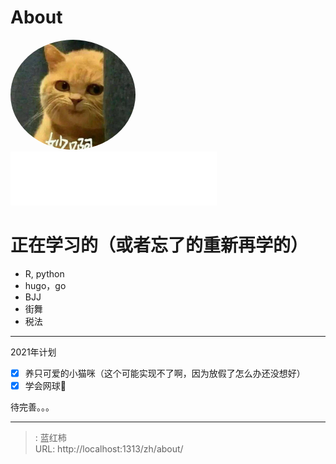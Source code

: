 # About

<img src="/author.jpg" alt="博客蓝红柿的头像" class="img_avatar" width="200px" style="border-radius:100%">

<iframe frameborder="no" border="0" marginwidth="0" marginheight="0" width=330 height=86 src="//music.163.com/outchain/player?type=2&id=1698603&auto=1&height=66"></iframe>

# 正在学习的（或者忘了的重新再学的）
* R, python
* hugo，go
* BJJ
* 街舞
* 税法

---

2021年计划

- [x] 养只可爱的小猫咪（这个可能实现不了啊，因为放假了怎么办还没想好）
- [x] 学会网球🎾

待完善。。。

---

> : 蓝红柿  
> URL: http://localhost:1313/zh/about/  

